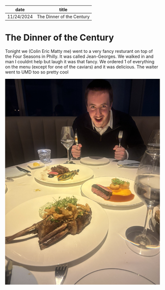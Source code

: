 | date       | title                     |
| ---------- | ------------------------- |
| 11/24/2024 | The Dinner of the Century |

# The Dinner of the Century

Tonight we (Colin Eric Matty me) went to a very fancy resturant on top of the Four Seasons in Philly. It was called Jean-Georges. We walked in and man I couldnt help but laugh it was that fancy. We ordered 1 of everything on the menu (except for one of the caviars) and it was delicious. The waiter went to UMD too so pretty cool

![pfp](/content/hudson/images/Misc/IMG_2883.jpeg)
